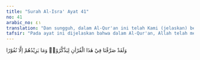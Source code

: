```yaml
---
title: "Surah Al-Isra' Ayat 41"
no: 41
arabic_no: ٤١
translation: "Dan sungguh, dalam Al-Qur'an ini telah Kami (jelaskan) berulang-ulang (peringatan), agar mereka selalu ingat. Tetapi (peringatan) itu hanya menambah mereka lari (dari kebenaran)."
tafsir: "Pada ayat ini dijelaskan bahwa dalam Al-Qur'an, Allah telah memberikan peringatan berkali-kali, baik berupa bukti-bukti kebenaran eksistensi Allah melalui ciptaan-ciptaan-Nya, ataupun alasan-alasan yang menunjukkan kebenaran tauhid, Al-Qur'an juga berisi beberapa kisah tentang nasib umat yang menyekutukan Allah dengan yang lain, agar kaum musyrikin Mekah dapat mengambil pelajaran dari berbagai peristiwa tersebut dan menghentikan kemusyrikan dan kebiasaan mereka yang jelek. Semestinya keterangan dan peringatan yang berulang-ulang itu dapat melunakkan hati dan menyadarkan pikiran mereka, agar mau mengikuti seruan Al-Qur'an. Namun demikian, keterangan-keterangan itu ternyata hanya membuat mereka lari dari Al-Qur'an. Mereka tidak mau mendengarkan dan menerima kebenarannya karena jiwa mereka telah dikotori oleh kebiasaan-kebiasaan buruk. mereka tidak bisa lagi menilai suatu kebenaran sebagai kebenaran, bahkan mereka menjauh darinya dan lebih memilih bergelimang dalam kebatilan."
---
```

وَلَقَدْ صَرَّفْنَا فِيْ هٰذَا الْقُرْاٰنِ لِيَذَّكَّرُوْاۗ وَمَا يَزِيْدُهُمْ اِلَّا نُفُوْرًا